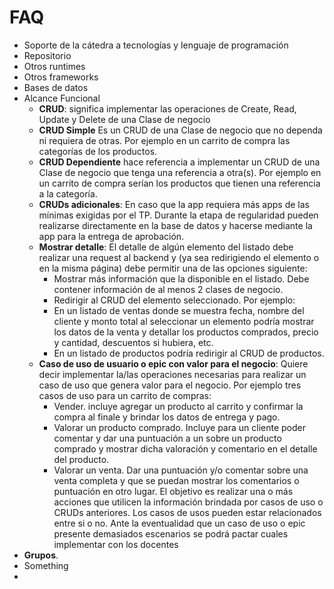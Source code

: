 # FAQ
* Soporte de la cátedra a tecnologías y lenguaje de programación
* Repositorio
* Otros runtimes
* Otros frameworks
* Bases de datos
* Alcance Funcional
   * **CRUD**: significa implementar las operaciones de Create, Read, Update y Delete de una Clase de negocio
	* **CRUD Simple** Es un CRUD de una Clase de negocio que no dependa ni requiera de otras. Por ejemplo en un carrito de compra las categorías de los productos.
	* **CRUD Dependiente** hace referencia a implementar un CRUD de una Clase de negocio que tenga una referencia a otra(s). Por ejemplo en un carrito de compra serían los productos que tienen una referencia a la categoría.
	* **CRUDs adicionales**: En caso que la app requiera más apps de las mínimas exigidas por el TP. Durante la etapa de regularidad pueden realizarse directamente en la base de datos y hacerse mediante la app para la entrega de aprobación.
	* **Mostrar detalle**:  El detalle de algún elemento del listado debe realizar una request al backend y (ya sea redirigiendo el elemento o en la misma página) debe permitir una de las opciones siguiente:
		* Mostrar más información que la disponible en el listado. Debe contener información de al menos 2 clases de negocio.
		* Redirigir al CRUD del elemento seleccionado.
	  Por ejemplo:	
		* En un listado de ventas donde se muestra fecha, nombre del cliente y monto total al seleccionar un elemento podría mostrar los datos de la venta y detallar los productos comprados, precio y cantidad, descuentos si hubiera, etc.
		* En un listado de productos podría redirigir al CRUD de productos.
	* **Caso de uso de usuario o epic con valor para el negocio**: Quiere decir implementar la/las operaciones necesarias para realizar un caso de uso que genera valor para el negocio. Por ejemplo tres casos de uso para un carrito de compras:
		* Vender. incluye agregar un producto al carrito y confirmar la compra al finale y brindar los datos de entrega y pago.
		* Valorar un producto comprado. Incluye para un cliente poder comentar y dar una puntuación a un sobre un producto comprado y mostrar dicha valoración y comentario en el detalle del producto.
		* Valorar un venta. Dar una puntuación y/o comentar sobre una venta completa y que se puedan mostrar los comentarios o puntuación en otro lugar.
	  El objetivo es realizar una o más acciones que utilicen la información brindada por casos de uso o CRUDs anteriores. Los casos de usos pueden estar relacionados entre si o no.
	  Ante la eventualidad que un caso de uso o epic presente demasiados escenarios se podrá pactar cuales implementar con los docentes
* **Grupos**.
* Something
* 


